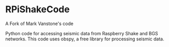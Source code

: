 # RPiShakeCode
A Fork of Mark Vanstone's code

Python code for accessing seismic data from Raspberry Shake and BGS networks.
This code uses obspy, a free library for processing seismic data.
